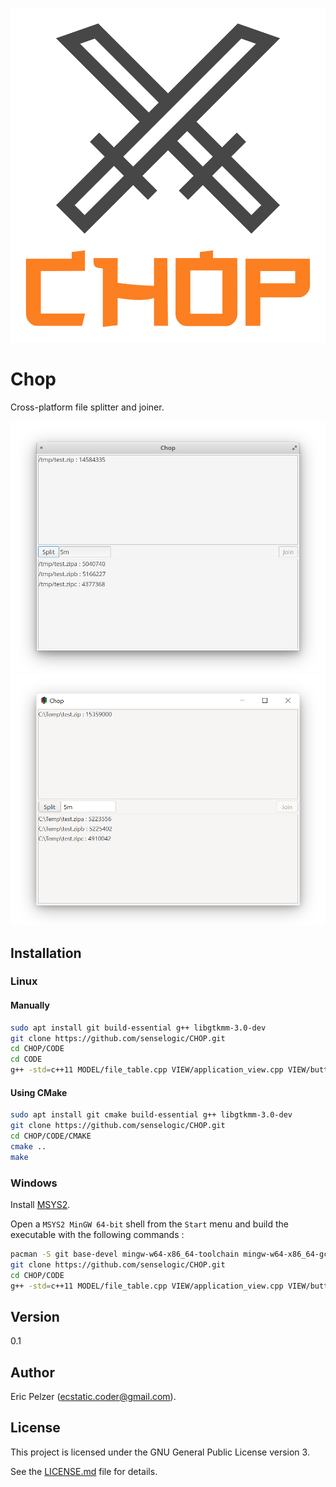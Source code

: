 ![](https://github.com/senselogic/CHOP/blob/master/LOGO/chop.png)

# Chop

Cross-platform file splitter and joiner.

![](https://github.com/senselogic/CHOP/blob/master/SCREENSHOT/screenshot_linux.png)
![](https://github.com/senselogic/CHOP/blob/master/SCREENSHOT/screenshot_windows.png)

## Installation

### Linux

#### Manually

```bash
sudo apt install git build-essential g++ libgtkmm-3.0-dev
git clone https://github.com/senselogic/CHOP.git
cd CHOP/CODE
cd CODE
g++ -std=c++11 MODEL/file_table.cpp VIEW/application_view.cpp VIEW/button_view.cpp VIEW/file_view.cpp chop.cpp $(pkg-config gtkmm-3.0 --cflags --libs | sed 's/ -I/ -isystem /g') -o chop
```

#### Using CMake

```bash
sudo apt install git cmake build-essential g++ libgtkmm-3.0-dev
git clone https://github.com/senselogic/CHOP.git
cd CHOP/CODE/CMAKE
cmake ..
make
```

### Windows

Install [MSYS2](https://www.msys2.org/).

Open a `MSYS2 MinGW 64-bit` shell from the `Start` menu and build the executable with the following commands :

```bash
pacman -S git base-devel mingw-w64-x86_64-toolchain mingw-w64-x86_64-gcc mingw-w64-x86_64-gtkmm3
git clone https://github.com/senselogic/CHOP.git
cd CHOP/CODE
g++ -std=c++11 MODEL/file_table.cpp VIEW/application_view.cpp VIEW/button_view.cpp VIEW/file_view.cpp chop.cpp $(pkg-config gtkmm-3.0 --cflags --libs | sed 's/ -I/ -isystem /g') -o chop.exe
```

## Version

0.1

## Author

Eric Pelzer (ecstatic.coder@gmail.com).

## License

This project is licensed under the GNU General Public License version 3.

See the [LICENSE.md](LICENSE.md) file for details.
